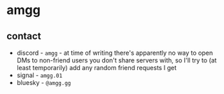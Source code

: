 # amgg

## contact
- discord - `amgg` - at time of writing there's apparently no way to open DMs to non-friend users you don't share servers with, so I'll try to (at least temporarily) add any random friend requests I get
- signal - `amgg.01`
- bluesky - `@amgg.gg`
<!-- ... TODO add more stuff here ... -->

